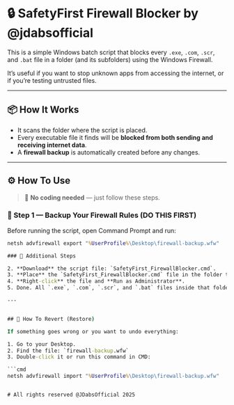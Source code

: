 # 🔒 SafetyFirst Firewall Blocker by @jdabsofficial

This is a simple Windows batch script that blocks every `.exe`, `.com`, `.scr`, and `.bat` file in a folder (and its subfolders) using the Windows Firewall.

It’s useful if you want to stop unknown apps from accessing the internet, or if you’re testing untrusted files.

---

## 📦 How It Works

- It scans the folder where the script is placed.
- Every executable file it finds will be **blocked from both sending and receiving internet data**.
- A **firewall backup** is automatically created before any changes.

---

## ⚙️ How To Use

> 🧠 **No coding needed** — just follow these steps.

### 🔐 Step 1 — Backup Your Firewall Rules (DO THIS FIRST)

Before running the script, open Command Prompt and run:

```cmd
netsh advfirewall export "%UserProfile%\Desktop\firewall-backup.wfw"

### 🔐 Additional Steps

2. **Download** the script file: `SafetyFirst_FirewallBlocker.cmd`.
3. **Place** the `SafetyFirst_FirewallBlocker.cmd` file in the folder that contains the executables you want to block.
4. **Right-click** the file and **Run as Administrator**.
5. Done. All `.exe`, `.com`, `.scr`, and `.bat` files inside that folder and subfolders are now blocked.

---


## 🧼 How To Revert (Restore)

If something goes wrong or you want to undo everything:

1. Go to your Desktop.
2. Find the file: `firewall-backup.wfw`
3. Double-click it or run this command in CMD:

```cmd
netsh advfirewall import "%UserProfile%\Desktop\firewall-backup.wfw"


# All rights reserved @JDabsOfficial 2025
